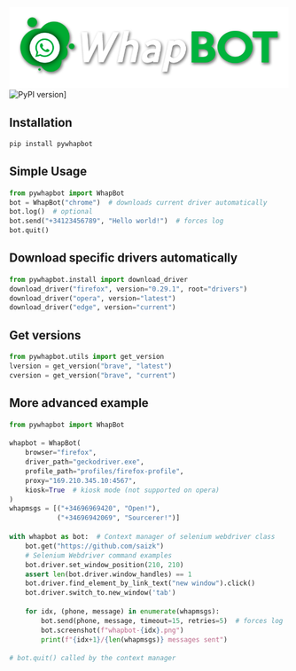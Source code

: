 ![whapbot_logo](images/whapbot.png?raw=true)
![PyPI version](https://img.shields.io/pypi/v/pywhapbot)]

## Installation
```Python
pip install pywhapbot
```

## Simple Usage
```Python
from pywhapbot import WhapBot
bot = WhapBot("chrome")  # downloads current driver automatically
bot.log()  # optional
bot.send("+34123456789", "Hello world!")  # forces log
bot.quit()
```

## Download specific drivers automatically
```Python
from pywhapbot.install import download_driver
download_driver("firefox", version="0.29.1", root="drivers")
download_driver("opera", version="latest")
download_driver("edge", version="current")
```

## Get versions
```Python
from pywhapbot.utils import get_version
lversion = get_version("brave", "latest")
cversion = get_version("brave", "current")
```

## More advanced example
```Python
from pywhapbot import WhapBot

whapbot = WhapBot(
    browser="firefox",
    driver_path="geckodriver.exe",
    profile_path="profiles/firefox-profile",
    proxy="169.210.345.10:4567",
    kiosk=True  # kiosk mode (not supported on opera)
)
whapmsgs = [("+34696969420", "Open!"),
            ("+34696942069", "Sourcerer!")]

with whapbot as bot:  # Context manager of selenium webdriver class
    bot.get("https://github.com/saizk")
    # Selenium Webdriver command examples
    bot.driver.set_window_position(210, 210)
    assert len(bot.driver.window_handles) == 1 
    bot.driver.find_element_by_link_text("new window").click()
    bot.driver.switch_to.new_window('tab')
    
    for idx, (phone, message) in enumerate(whapmsgs):
        bot.send(phone, message, timeout=15, retries=5)  # forces log
        bot.screenshot(f"whapbot-{idx}.png")
        print(f"{idx+1}/{len(whapmsgs)} messages sent")    

# bot.quit() called by the context manager
```
